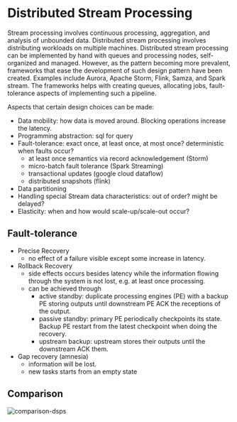# Distributed Stream Processing

Stream processing involves continuous processing, aggregation, and analysis of
unbounded data. Distributed stream processing involves distributing workloads on
multiple machines. Distributed stream processing can be implemented by hand with
queues and processing nodes, self-organized and managed. However, as the pattern
becoming more prevalent, frameworks that ease the development of such design
pattern have been created. Examples include Aurora, Apache Storm, Flink, Samza, and
Spark stream. The frameworks helps with creating queues, allocating jobs,
fault-tolerance aspects of implementing such a pipeline.

Aspects that certain design choices can be made:

- Data mobility: how data is moved around. Blocking operations increase the latency.
- Programming abstraction: sql for query
- Fault-tolerance: exact once, at least once, at most once? deterministic when
  faults occur?
  - at least once semantics via record acknowledgement (Storm)
  - micro-batch fault tolerance (Spark Streaming)
  - transactional updates (google cloud dataflow)
  - distributed snapshots (flink)
- Data partitioning
- Handling special Stream data characteristics: out of order? might be delayed?
- Elasticity: when and how would scale-up/scale-out occur?

## Fault-tolerance

- Precise Recovery
  - no effect of a failure visible except some increase in latency.
- Rollback Recovery
  - side effects occurs besides latency while the information flowing through
    the system is not lost, e.g. at least once processing.
  - can be achieved through
    - active standby: duplicate processing engines (PE) with a backup PE storing
      outputs until downstream PE ACK the receptions of the output.
    - passive standby: primary PE periodically checkpoints its state. Backup PE
      restart from the latest checkpoint when doing the recovery.
    - upstream backup: upstream stores their outputs until the downstream ACK them.
- Gap recovery (amnesia)
  - information will be lost.
  - new tasks starts from an empty state

## Comparison

![comparison-dsps](https://i.imgur.com/KnsWwI7.png)
